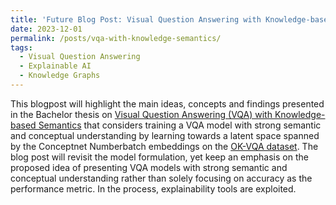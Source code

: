 ```yaml
---
title: 'Future Blog Post: Visual Question Answering with Knowledge-based Semantics'
date: 2023-12-01
permalink: /posts/vqa-with-knowledge-semantics/
tags:
  - Visual Question Answering
  - Explainable AI
  - Knowledge Graphs
---
```


This blogpost will highlight the main ideas, concepts and findings presented in the Bachelor thesis on [Visual Question Answering (VQA) with Knowledge-based Semantics](https://findit.dtu.dk/en/catalog/62c6c822d4fccf03d747b3db) that considers training a VQA model with strong semantic and conceptual understanding by learning towards a latent space spanned by the Conceptnet Numberbatch embeddings on the [OK-VQA dataset](https://okvqa.allenai.org/). The blog post will revisit the model formulation, yet keep an emphasis on the proposed idea of presenting VQA models with strong semantic and conceptual understanding rather than solely focusing on accuracy as the performance metric. In the process, explainability tools are exploited.

<!-- This post will show up by default. To disable scheduling of future posts, edit `config.yml` and set `future: false`.  -->

